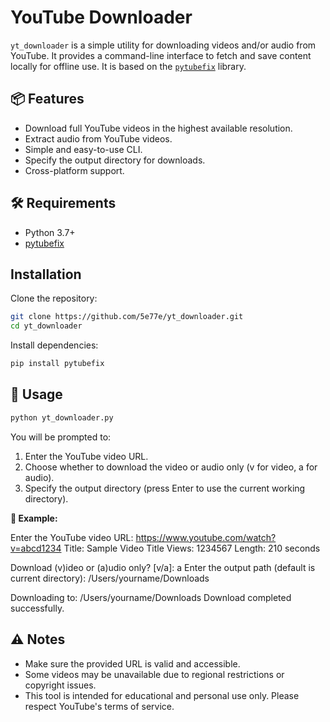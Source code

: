# YouTube Downloader

`yt_downloader` is a simple utility for downloading videos and/or audio from YouTube. It provides a command-line interface to fetch and save content locally for offline use.
It is based on the [`pytubefix`](https://pypi.org/project/pytubefix/) library.

## 📦 Features

- Download full YouTube videos in the highest available resolution.
- Extract audio from YouTube videos.
- Simple and easy-to-use CLI.
- Specify the output directory for downloads.
- Cross-platform support.

## 🛠 Requirements

- Python 3.7+
- [pytubefix](https://pypi.org/project/pytubefix/)

## Installation

Clone the repository:

```bash
git clone https://github.com/5e77e/yt_downloader.git
cd yt_downloader
```

Install dependencies:

```bash
pip install pytubefix
```

## 🚀 Usage

```bash
python yt_downloader.py
```

You will be prompted to:
1. Enter the YouTube video URL.
2. Choose whether to download the video or audio only (v for video, a for audio).
3. Specify the output directory (press Enter to use the current working directory).

**📁 Example:**

Enter the YouTube video URL: https://www.youtube.com/watch?v=abcd1234
Title: Sample Video Title
Views: 1234567
Length: 210 seconds

Download (v)ideo or (a)udio only? [v/a]: a
Enter the output path (default is current directory): /Users/yourname/Downloads

Downloading to: /Users/yourname/Downloads
Download completed successfully.

## ⚠️ Notes

- Make sure the provided URL is valid and accessible.
- Some videos may be unavailable due to regional restrictions or copyright issues.
- This tool is intended for educational and personal use only. Please respect YouTube's terms of service.